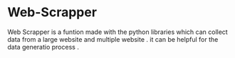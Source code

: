# Web-Scrapper
Web Scrapper is a funtion made with the python libraries which can collect data from a large website and multiple website . 
it can be helpful for the data generatio process .
